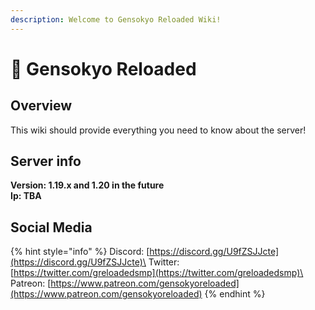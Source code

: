 ```yaml
---
description: Welcome to Gensokyo Reloaded Wiki!
---
```


# 👋 Gensokyo Reloaded

## Overview

This wiki should provide everything you need to know about the server!

## Server info

**Version: 1.19.x and 1.20 in the future**\
**Ip: TBA**

## Social Media

{% hint style="info" %}
Discord: [https://discord.gg/U9fZSJJcte](https://discord.gg/U9fZSJJcte)\
Twitter: [https://twitter.com/greloadedsmp](https://twitter.com/greloadedsmp)\
Patreon: [https://www.patreon.com/gensokyoreloaded](https://www.patreon.com/gensokyoreloaded)
{% endhint %}
